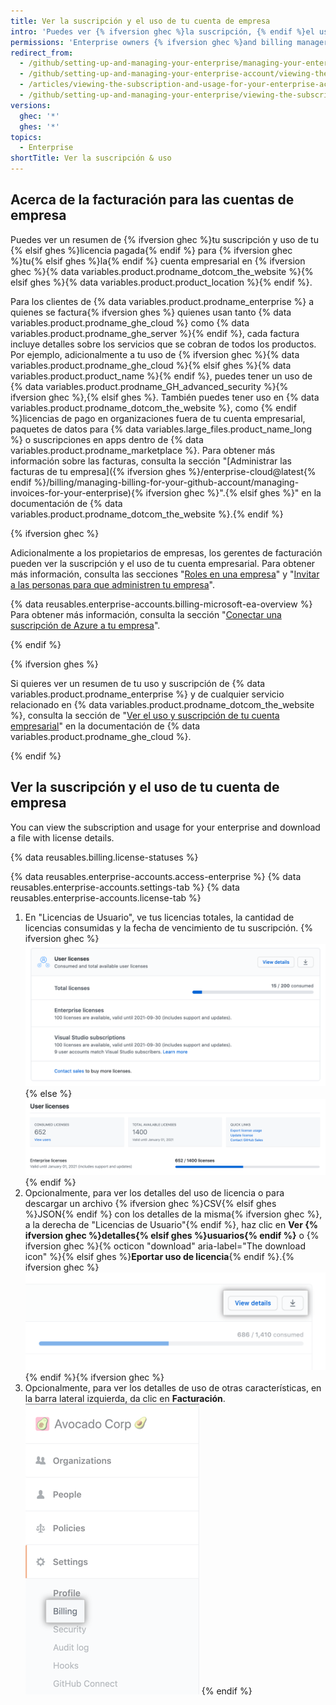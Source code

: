 ```yaml
---
title: Ver la suscripción y el uso de tu cuenta de empresa
intro: 'Puedes ver {% ifversion ghec %}la suscripción, {% endif %}el uso de licencia{% ifversion ghec %}, facturas, historial de pagos y otra información de facturación{% endif %} para {% ifversion ghec %}tu cuenta empresarial{% elsif ghes %}{% data variables.product.product_location_enterprise %}{% endif %}.'
permissions: 'Enterprise owners {% ifversion ghec %}and billing managers {% endif %}can access and manage all billing settings for enterprise accounts.'
redirect_from:
  - /github/setting-up-and-managing-your-enterprise/managing-your-enterprise-account/viewing-the-subscription-and-usage-for-your-enterprise-account
  - /github/setting-up-and-managing-your-enterprise-account/viewing-the-subscription-and-usage-for-your-enterprise-account
  - /articles/viewing-the-subscription-and-usage-for-your-enterprise-account
  - /github/setting-up-and-managing-your-enterprise/viewing-the-subscription-and-usage-for-your-enterprise-account
versions:
  ghec: '*'
  ghes: '*'
topics:
  - Enterprise
shortTitle: Ver la suscripción & uso
---
```


## Acerca de la facturación para las cuentas de empresa

Puedes ver un resumen de {% ifversion ghec %}tu suscripción y uso de tu {% elsif ghes %}licencia pagada{% endif %} para {% ifversion ghec %}tu{% elsif ghes %}la{% endif %} cuenta empresarial en {% ifversion ghec %}{% data variables.product.prodname_dotcom_the_website %}{% elsif ghes %}{% data variables.product.product_location %}{% endif %}.

Para los clientes de {% data variables.product.prodname_enterprise %} a quienes se factura{% ifversion ghes %} quienes usan tanto {% data variables.product.prodname_ghe_cloud %} como {% data variables.product.prodname_ghe_server %}{% endif %}, cada factura incluye detalles sobre los servicios que se cobran de todos los productos. Por ejemplo, adicionalmente a tu uso de {% ifversion ghec %}{% data variables.product.prodname_ghe_cloud %}{% elsif ghes %}{% data variables.product.product_name %}{% endif %}, puedes tener un uso de {% data variables.product.prodname_GH_advanced_security %}{% ifversion ghec %},{% elsif ghes %}. También puedes tener uso en {% data variables.product.prodname_dotcom_the_website %}, como {% endif %}licencias de pago en organizaciones fuera de tu cuenta empresarial, paquetes de datos para {% data variables.large_files.product_name_long %} o suscripciones en apps dentro de {% data variables.product.prodname_marketplace %}. Para obtener más información sobre las facturas, consulta la sección "[Administrar las facturas de tu empresa]({% ifversion ghes %}/enterprise-cloud@latest{% endif %}/billing/managing-billing-for-your-github-account/managing-invoices-for-your-enterprise){% ifversion ghec %}".{% elsif ghes %}" en la documentación de {% data variables.product.prodname_dotcom_the_website %}.{% endif %}

{% ifversion ghec %}

Adicionalmente a los propietarios de empresas, los gerentes de facturación pueden ver la suscripción y el uso de tu cuenta empresarial. Para obtener más información, consulta las secciones "[Roles en una empresa](/github/setting-up-and-managing-your-enterprise/managing-users-in-your-enterprise/roles-in-an-enterprise#billing-manager)" y "[Invitar a las personas para que administren tu empresa](/admin/user-management/managing-users-in-your-enterprise/inviting-people-to-manage-your-enterprise)".

{% data reusables.enterprise-accounts.billing-microsoft-ea-overview %} Para obtener más información, consulta la sección "[Conectar una suscripción de Azure a tu empresa](/billing/managing-billing-for-your-github-account/connecting-an-azure-subscription-to-your-enterprise)".

{% endif %}

{% ifversion ghes %}

Si quieres ver un resumen de tu uso y suscripción de {% data variables.product.prodname_enterprise %} y de cualquier servicio relacionado en {% data variables.product.prodname_dotcom_the_website %}, consulta la sección de "[Ver el uso y suscripción de tu cuenta empresarial](/enterprise-cloud@latest/billing/managing-billing-for-your-github-account/viewing-the-subscription-and-usage-for-your-enterprise-account)" en la documentación de {% data variables.product.prodname_ghe_cloud %}.

{% endif %}

## Ver la suscripción y el uso de tu cuenta de empresa

You can view the subscription and usage for your enterprise and download a file with license details.

{% data reusables.billing.license-statuses %}

{% data reusables.enterprise-accounts.access-enterprise %}
{% data reusables.enterprise-accounts.settings-tab %}
{% data reusables.enterprise-accounts.license-tab %}
1. En "Licencias de Usuario", ve tus licencias totales, la cantidad de licencias consumidas y la fecha de vencimiento de tu suscripción.
  {% ifversion ghec %}![License and subscription information in enterprise billing settings](/assets/images/help/business-accounts/billing-license-info.png){% else %}
  ![Información de licencia y suscripción en las configuraciones de facturación de la empresa](/assets/images/enterprise/enterprise-server/enterprise-server-billing-license-info.png){% endif %}
1. Opcionalmente, para ver los detalles del uso de licencia o para descargar un archivo {% ifversion ghec %}CSV{% elsif ghes %}JSON{% endif %} con los detalles de la misma{% ifversion ghec %}, a la derecha de "Licencias de Usuario"{% endif %}, haz clic en **Ver {% ifversion ghec %}detalles{% elsif ghes %}usuarios{% endif %}** o {% ifversion ghec %}{% octicon "download" aria-label="The download icon" %}{% elsif ghes %}**Eportar uso de licencia**{% endif %}.{% ifversion ghec %}!["View details" button and button with download icon to the right of "User Licenses"](/assets/images/help/business-accounts/billing-license-info-click-view-details-or-download.png){% endif %}{% ifversion ghec %}
1. Opcionalmente, para ver los detalles de uso de otras características, en la barra lateral izquierda, da clic en **Facturación**. ![Pestaña de facturación en la barra lateral de parámetros de la cuenta de empresa](/assets/images/help/business-accounts/settings-billing-tab.png)
{% endif %}
